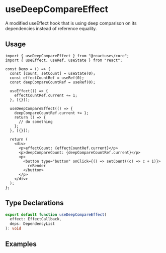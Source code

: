 # useDeepCompareEffect

A modified useEffect hook that is using deep comparison on its dependencies instead of reference equality.

## Usage

```tsx
import { useDeepCompareEffect } from "@reactuses/core";
import { useEffect, useRef, useState } from "react";

const Demo = () => {
  const [count, setCount] = useState(0);
  const effectCountRef = useRef(0);
  const deepCompareCountRef = useRef(0);

  useEffect(() => {
    effectCountRef.current += 1;
  }, [{}]);

  useDeepCompareEffect(() => {
    deepCompareCountRef.current += 1;
    return () => {
      // do something
    };
  }, [{}]);

  return (
    <div>
      <p>effectCount: {effectCountRef.current}</p>
      <p>deepCompareCount: {deepCompareCountRef.current}</p>
      <p>
        <button type="button" onClick={() => setCount((c) => c + 1)}>
          reRender
        </button>
      </p>
    </div>
  );
};
```

## Type Declarations

```ts
export default function useDeepCompareEffect(
  effect: EffectCallback,
  deps: DependencyList
): void
```

## Examples

